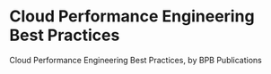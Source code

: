 # Cloud Performance Engineering Best Practices
 Cloud Performance Engineering Best Practices, by BPB Publications
